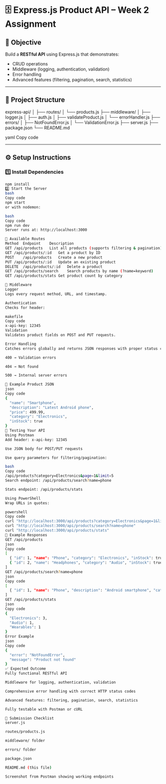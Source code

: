 # 🗄️ Express.js Product API – Week 2 Assignment

## 🚀 Objective
Build a **RESTful API** using Express.js that demonstrates:

- CRUD operations  
- Middleware (logging, authentication, validation)  
- Error handling  
- Advanced features (filtering, pagination, search, statistics)

---

## 📂 Project Structure
express-api/
│
├── routes/
│ └── products.js
├── middleware/
│ ├── logger.js
│ ├── auth.js
│ ├── validateProduct.js
│ └── errorHandler.js
├── errors/
│ ├── NotFoundError.js
│ └── ValidationError.js
├── server.js
├── package.json
└── README.md

yaml
Copy code

---

## ⚙️ Setup Instructions

### 1️⃣ Install Dependencies
```bash
npm install
2️⃣ Start the Server
bash
Copy code
npm start
or with nodemon:

bash
Copy code
npm run dev
Server runs at: http://localhost:3000

🧩 Available Routes
Method	Endpoint	Description
GET	/api/products	List all products (supports filtering & pagination)
GET	/api/products/:id	Get a product by ID
POST	/api/products	Create a new product
PUT	/api/products/:id	Update an existing product
DELETE	/api/products/:id	Delete a product
GET	/api/products/search	Search products by name (?name=keyword)
GET	/api/products/stats	Get product count by category

🧩 Middleware
Logger
Logs every request method, URL, and timestamp.

Authentication
Checks for header:

makefile
Copy code
x-api-key: 12345
Validation
Validates product fields on POST and PUT requests.

Error Handling
Catches errors globally and returns JSON responses with proper status codes:

400 → Validation errors

404 → Not found

500 → Internal server errors

🧪 Example Product JSON
json
Copy code
{
  "name": "Smartphone",
  "description": "Latest Android phone",
  "price": 499.99,
  "category": "Electronics",
  "inStock": true
}
🔹 Testing Your API
Using Postman
Add header: x-api-key: 12345

Use JSON body for POST/PUT requests

Use query parameters for filtering/pagination:

bash
Copy code
/api/products?category=Electronics&page=1&limit=5
Search endpoint: /api/products/search?name=phone

Stats endpoint: /api/products/stats

Using PowerShell
Wrap URLs in quotes:

powershell
Copy code
curl "http://localhost:3000/api/products?category=Electronics&page=1&limit=2"
curl "http://localhost:3000/api/products/search?name=phone"
curl "http://localhost:3000/api/products/stats"
🔹 Example Responses
GET /api/products
json
Copy code
[
  { "id": 1, "name": "Phone", "category": "Electronics", "inStock": true },
  { "id": 2, "name": "Headphones", "category": "Audio", "inStock": true }
]
GET /api/products/search?name=phone
json
Copy code
[
  { "id": 1, "name": "Phone", "description": "Android smartphone", "category": "Electronics" }
]
GET /api/products/stats
json
Copy code
{
  "Electronics": 3,
  "Audio": 1,
  "Wearables": 1
}
Error Example
json
Copy code
{
  "error": "NotFoundError",
  "message": "Product not found"
}
✅ Expected Outcome
Fully functional RESTful API

Middleware for logging, authentication, validation

Comprehensive error handling with correct HTTP status codes

Advanced features: filtering, pagination, search, statistics

Fully testable with Postman or cURL

📸 Submission Checklist
server.js

routes/products.js

middleware/ folder

errors/ folder

package.json

README.md (this file)

Screenshot from Postman showing working endpoints

